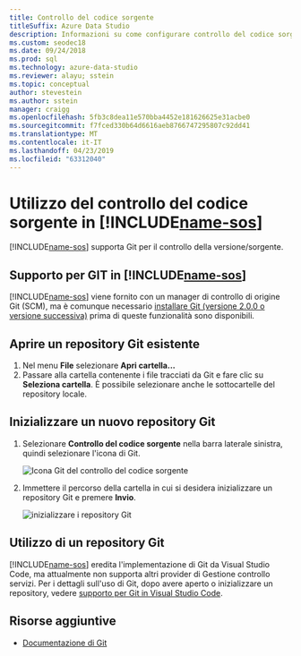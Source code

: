 ```yaml
---
title: Controllo del codice sorgente
titleSuffix: Azure Data Studio
description: Informazioni su come configurare controllo del codice sorgente in Azure Data Studio
ms.custom: seodec18
ms.date: 09/24/2018
ms.prod: sql
ms.technology: azure-data-studio
ms.reviewer: alayu; sstein
ms.topic: conceptual
author: stevestein
ms.author: sstein
manager: craigg
ms.openlocfilehash: 5fb3c8dea11e570bba4452e181626625e31acbe0
ms.sourcegitcommit: f7fced330b64d6616aeb8766747295807c92dd41
ms.translationtype: MT
ms.contentlocale: it-IT
ms.lasthandoff: 04/23/2019
ms.locfileid: "63312040"
---
```

#  <a name="using-source-control-in-includename-sosincludesname-sos-shortmd"></a>Utilizzo del controllo del codice sorgente in [!INCLUDE[name-sos](../includes/name-sos-short.md)]

[!INCLUDE[name-sos](../includes/name-sos-short.md)] supporta Git per il controllo della versione/sorgente.


## <a name="git-support-in-includename-sosincludesname-sos-shortmd"></a>Supporto per GIT in [!INCLUDE[name-sos](../includes/name-sos-short.md)]

[!INCLUDE[name-sos](../includes/name-sos-short.md)] viene fornito con un manager di controllo di origine Git (SCM), ma è comunque necessario [installare Git (versione 2.0.0 o versione successiva)](https://git-scm.com/download) prima di queste funzionalità sono disponibili. 



## <a name="open-an-existing-git-repository"></a>Aprire un repository Git esistente

1. Nel menu **File** selezionare **Apri cartella...**
2. Passare alla cartella contenente i file tracciati da Git e fare clic su **Seleziona cartella**. È possibile selezionare anche le sottocartelle del repository locale.


## <a name="initialize-a-new-git-repository"></a>Inizializzare un nuovo repository Git

1. Selezionare **Controllo del codice sorgente** nella barra laterale sinistra, quindi selezionare l'icona di Git.


   ![Icona Git del controllo del codice sorgente](media/source-control/source-control.png)

1. Immettere il percorso della cartella in cui si desidera inizializzare un repository Git e premere **Invio**.

   ![inizializzare i repository Git](media/source-control/initialize-git-repository.png)

## <a name="working-with-git-repositories"></a>Utilizzo di un repository Git

[!INCLUDE[name-sos](../includes/name-sos-short.md)] eredita l'implementazione di Git da Visual Studio Code, ma attualmente non supporta altri provider di Gestione controllo servizi. Per i dettagli sull'uso di Git, dopo avere aperto o inizializzare un repository, vedere [supporto per Git in Visual Studio Code](https://code.visualstudio.com/docs/editor/versioncontrol#_git-support).


## <a name="additional-resources"></a>Risorse aggiuntive
- [Documentazione di Git](https://git-scm.com/documentation)
